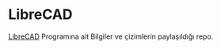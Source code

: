 # LibreCAD
[LibreCAD](https://www.librecad.org/) Programına ait Bilgiler ve çizimlerin paylaşıldığı repo.
